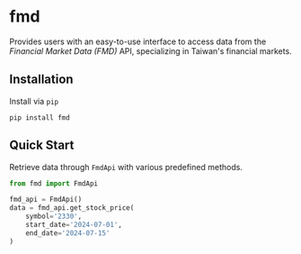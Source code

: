 # fmd

Provides users with an easy-to-use interface to access data from the *Financial Market Data (FMD)* API, specializing in Taiwan's financial markets.

## Installation

Install via `pip`
```
pip install fmd
```

## Quick Start

Retrieve data through `FmdApi` with various predefined methods.
```python
from fmd import FmdApi

fmd_api = FmdApi()
data = fmd_api.get_stock_price(
    symbol='2330', 
    start_date='2024-07-01', 
    end_date='2024-07-15'
)
```
